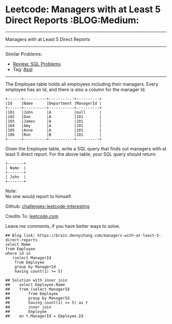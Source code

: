 # Leetcode: Managers with at Least 5 Direct Reports     :BLOG:Medium:


---

Managers with at Least 5 Direct Reports  

---

Similar Problems:  

-   [Review: SQL Problems](https://brain.dennyzhang.com/review-sql)
-   Tag: [#sql](https://brain.dennyzhang.com/tag/sql)

---

The Employee table holds all employees including their managers. Every employee has an Id, and there is also a column for the manager Id.  

    +------+----------+-----------+----------+
    |Id    |Name      |Department |ManagerId |
    +------+----------+-----------+----------+
    |101   |John      |A          |null      |
    |102   |Dan       |A          |101       |
    |103   |James     |A          |101       |
    |104   |Amy       |A          |101       |
    |105   |Anne      |A          |101       |
    |106   |Ron       |B          |101       |
    +------+----------+-----------+----------+

Given the Employee table, write a SQL query that finds out managers with at least 5 direct report. For the above table, your SQL query should return:  

    +-------+
    | Name  |
    +-------+
    | John  |
    +-------+

Note:  
No one would report to himself.  

Github: [challenges-leetcode-interesting](https://github.com/DennyZhang/challenges-leetcode-interesting/tree/master/managers-with-at-least-5-direct-reports)  

Credits To: [leetcode.com](https://leetcode.com/problems/managers-with-at-least-5-direct-reports/description/)  

Leave me comments, if you have better ways to solve.  

    ## Blog link: https://brain.dennyzhang.com/managers-with-at-least-5-direct-reports
    select Name
    from Employee
    where id in
       (select ManagerId
        from Employee
        group by ManagerId
        having count(1) >= 5)
    
    ## Solution with inner join
    ##    select Employee.Name
    ##    from (select ManagerId
    ##        from Employee
    ##        group by ManagerId
    ##        having count(1) >= 5) as t
    ##        inner join
    ##        Employee
    ##    on t.ManagerId = Employee.Id